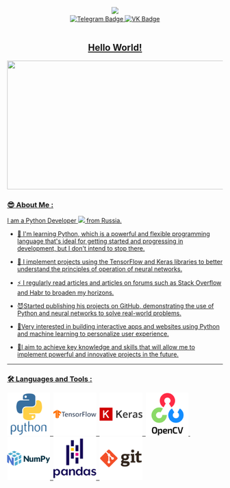 <div id="header" align="center">
  <img src="https://media.giphy.com/media/v1.Y2lkPTc5MGI3NjExOHZhbDduZ3B5ajNmOHVnaXZvd3NqZ3ByemlvOGZqZXpyNmNldWV0bCZlcD12MV9pbnRlcm5hbF9naWZfYnlfaWQmY3Q9Zw/UYmY3vRnWpHHO/giphy.gif" width="300"/>
</div>

<div id="badges" align="center">
  <a href="https://t.me/dire_foxy">
    <img src="https://img.shields.io/badge/Telegram-blue?logo=telegram&logoColor=white&style=for-the-badge" alt="Telegram Badge"/>
  </a>
  <a href="https://vk.com/dire_foxy">
    <img src="https://img.shields.io/badge/vk-gray?logo=vk&logoColor=blue&style=for-the-badge" alt="VK Badge"/>
</div>

<div id="badges" align="center">
  <img src="https://komarev.com/ghpvc/?username=AbsoluteGZ&style=flat-square&color=blue" alt=""/>
</div>

<div align="center">
<h2>Hello World!</h2>
</div>

<div align="center">
  <img src="https://media.giphy.com/media/v1.Y2lkPTc5MGI3NjExcTN1eHdoODFxaHhhZnQ0dHdpdDhiYWNmY2xpMG1zYXAzdHFhZW9weCZlcD12MV9pbnRlcm5hbF9naWZfYnlfaWQmY3Q9Zw/if9niVFg4IwAE/giphy.gif" width="550" height="300"/>
</div>

### :sunglasses: About Me :
I am a Python Developer <img src="https://media.giphy.com/media/WUlplcMpOCEmTGBtBW/giphy.gif" width="30"> from Russia.

- :telescope: I'm learning Python, which is a powerful and flexible programming language that's ideal for getting started and progressing in development, but I don't intend to stop there.

- :seedling: I implement projects using the TensorFlow and Keras libraries to better understand the principles of operation of neural networks.

- :zap: I regularly read articles and articles on forums such as Stack Overflow and Habr to broaden my horizons.
  
- :smiling_imp:Started publishing his projects on GitHub, demonstrating the use of Python and neural networks to solve real-world problems.

- :brain:Very interested in building interactive apps and websites using Python and machine learning to personalize user experience.

- :100:I aim to achieve key knowledge and skills that will allow me to implement powerful and innovative projects in the future.


---

### :hammer_and_wrench: Languages and Tools :

<div>
  <img src="https://github.com/devicons/devicon/blob/master/icons/python/python-original-wordmark.svg" title="Python" alt="Python" width="100" height="100"/>&nbsp;
  <img src="https://github.com/devicons/devicon/blob/master/icons/tensorflow/tensorflow-original-wordmark.svg" title="TensorFlow" alt="TensorFlow" width="100" height="100"/>&nbsp;
  <img src="https://github.com/devicons/devicon/blob/master/icons/keras/keras-original-wordmark.svg" title="Keras" alt="Keras" width="100" height="100"/>&nbsp;
  <img src="https://github.com/devicons/devicon/blob/master/icons/opencv/opencv-original-wordmark.svg" title="OpenCV" alt="OpenCV" width="100" height="100"/>&nbsp;
  <img src="https://github.com/devicons/devicon/blob/master/icons/numpy/numpy-original-wordmark.svg" title="NumPy" alt="NumPy" width="100" height="100"/>&nbsp;
  <img src="https://github.com/devicons/devicon/blob/master/icons/pandas/pandas-original-wordmark.svg" title="Pandas" alt="Pandas " width="100" height="100"/>&nbsp;
  <img src="https://github.com/devicons/devicon/blob/master/icons/git/git-original-wordmark.svg" title="Git" **alt="Git" width="100" height="100"/>
</div>
